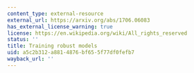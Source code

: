 ```yaml
---
content_type: external-resource
external_url: https://arxiv.org/abs/1706.06083
has_external_license_warning: true
license: https://en.wikipedia.org/wiki/All_rights_reserved
status: ''
title: Training robust models
uid: a5c2b312-a881-4876-bf65-5f77df0fefb7
wayback_url: ''
---
```


